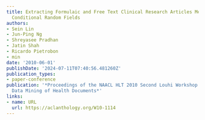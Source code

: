 ```yaml
---
title: Extracting Formulaic and Free Text Clinical Research Articles Metadata using
  Conditional Random Fields
authors:
- Sein Lin
- Jun-Ping Ng
- Shreyasee Pradhan
- Jatin Shah
- Ricardo Pietrobon
- min
date: '2010-06-01'
publishDate: '2024-07-11T07:40:56.481260Z'
publication_types:
- paper-conference
publication: '*Proceedings of the NAACL HLT 2010 Second Louhi Workshop on Text and
  Data Mining of Health Documents*'
links:
- name: URL
  url: https://aclanthology.org/W10-1114
---
```

